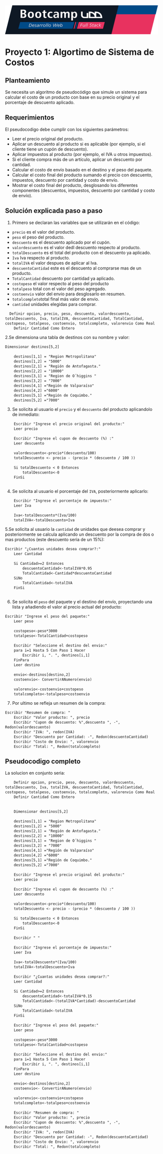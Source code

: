 ![banner](banner.png)

# Proyecto 1: Algortimo de Sistema de Costos
## Planteamiento
Se necesita un algoritmo de pseudocódigo que simule un sistema para calcular el costo de un producto con base en su precio original y el porcentaje de descuento aplicado.

## Requerimientos
El pseudocodigo debe cumplir con los siguientes parámetros:
- Leer el precio original del producto.
- Aplicar un descuento al producto si es aplicable (por ejemplo, si el cliente tiene un cupón de descuento).
- Aplicar impuestos al producto (por ejemplo, el IVA u otros impuestos).
- Si el cliente compra más de un artículo, aplicar un descuento por cantidad.
- Calcular el costo de envío basado en el destino y el peso del paquete.
- Calcular el costo final del producto sumando el precio con descuento, impuestos, descuento por cantidad y costo de envío.
- Mostrar el costo final del producto, desglosando los diferentes componentes (descuentos, impuestos, descuento por cantidad y costo de envío).

## Solución explicada paso a paso
1. Primero se declaran las variables que se utilizarán en el código:

- `precio` es el valor del producto.
- `peso` el peso del producto.
- `descuento` es el descuento aplicado por el cupón.
- `valordescuento` es el valor dedl descuento respecto al producto.
- `totalDescuento` es el total del producto con el descuento ya aplicado.
- `Iva` Iva respecto al producto.
- `totalIVA` el valor despues de aplicar al Iva.
- `descuentoCantidad` este es el descuento al comprarse mas de un producto.
- `TotalCantidad` descuento por cantidad ya aplicado.
- `costopeso` el valor respecto al peso del producto
- `totalpeso` total con el valor del peso agregado.
- `costoenvio` valor del envio para desglosarlo en resumen.
- `totalcompleto`total final más valor de envio.
- `cantidad` unidades elegidas para comprar.

```
  Definir opcion, precio, peso, descuento, valordescuento, totalDescuento, Iva, totalIVA, descuentoCantidad, TotalCantidad, costopeso, totalpeso, costoenvio, totalcompleto, valorenvio Como Real
	Definir Cantidad Como Entero
```

2.Se dimensiona una tabla de destinos con su nombre y valor:
```
Dimensionar destinos[5,2]
	
	destinos[1,1] = "Region Metropolitana"
	destinos[1,2] = "5000"
	destinos[2,1] = "Región de Antofagasta."
	destinos[2,2] = "10000"
	destinos[3,1] = "Region de O´higgins "
	destinos[3,2] = "7000"
	destinos[4,1] ="Región de Valparaíso"
	destinos[4,2] ="6000"
	destinos[5,1] ="Región de Coquimbo."
	destinos[5,2] ="7000"
```

3. Se solicita al usuario el `precio` y el `descuento` del producto aplicandolo de inmediato:

```
	Escribir "Ingrese el precio original del producto:"
	Leer precio
	
	Escribir "Ingrese el cupon de descuento (%) :"
	Leer descuento

	valordescuento<-precio*(descuento/100)
	totalDescuento <- precio - (precio * (descuento / 100 ))
	
	Si totalDescuento < 0 Entonces
		totalDescuento<-0
	FinSi
	

```

4. Se solicita al usuario el porcentaje del `IVA`, posteriormente aplicarlo:
```
	Escribir "Ingrese el porcentaje de impuesto:"
	Leer Iva 
	
	Iva<-totalDescuento*(Iva/100)
	totalIVA<-totalDescuento+Iva

```

5.Se solicita al usuario la `cantidad` de unidades que deesea comprar y posteriormente se calcula aplicando un descuento por la compra de dos o mas productos (este descuento seria de un 15%):

```
Escribir "¿Cuantas unidades desea comprar?:"
	Leer Cantidad
	
	Si Cantidad>=2 Entonces
		descuentoCantidad<-totalIVA*0.95
		TotalCantidad<-Cantidad*descuentoCantidad
	SiNo
		TotalCantidad<-totalIVA
	FinSi
	
```

6. Se solicita el `peso` del paquete y el destino del envío, proyectando una lista y añadiendo el valor al precio actual del producto:
```
Escribir "Ingrese el peso del paquete:"
	Leer peso
	
	costopeso<-peso*3000  
	totalpeso<-TotalCantidad+costopeso
	
	Escribir "Seleccione el destino del envio:"
	para i=1 Hasta 5 Con Paso 1 Hacer
		Escribir i, ". ", destinos[i,1]
	FinPara
	Leer destino
	
	envio<-destinos[destino,2]
	costoenvio<- ConvertirANumero(envio)
	
	valorenvio<-costoenvio+costopeso
	totalcompleto<-totalpeso+costoenvio
```

7. Por ultimo se refleja un resumen de la compra:

```
Escribir "Resumen de compra: "
	Escribir "Valor producto: ", precio
	Escribir "Cupon de descuento: %",descuento ", -", Redon(valordescuento)
	Escribir "IVA: ", redon(IVA)
	Escribir "Descuento por Cantidad: -", Redon(descuentoCantidad)
	Escribir "Costo de Envio: ", valorenvio 
	Escribir "Total: ", Redon(totalcompleto)
```

## Pseudocodigo completo

La solucion en conjunto seria:
```
	Definir opcion, precio, peso, descuento, valordescuento, totalDescuento, Iva, totalIVA, descuentoCantidad, TotalCantidad, costopeso, totalpeso, costoenvio, totalcompleto, valorenvio Como Real
	Definir Cantidad Como Entero
	
	
	Dimensionar destinos[5,2]
	
	destinos[1,1] = "Region Metropolitana"
	destinos[1,2] = "5000"
	destinos[2,1] = "Región de Antofagasta."
	destinos[2,2] = "10000"
	destinos[3,1] = "Region de O´higgins "
	destinos[3,2] = "7000"
	destinos[4,1] ="Región de Valparaíso"
	destinos[4,2] ="6000"
	destinos[5,1] ="Región de Coquimbo."
	destinos[5,2] ="7000"
	
	Escribir "Ingrese el precio original del producto:"
	Leer precio
	
	Escribir "Ingrese el cupon de descuento (%) :"
	Leer descuento
	
	valordescuento<-precio*(descuento/100)
	totalDescuento <- precio - (precio * (descuento / 100 ))
	
	Si totalDescuento < 0 Entonces
		totalDescuento<-0
	FinSi
	
	Escribir " "
	
	Escribir "Ingrese el porcentaje de impuesto:"
	Leer Iva 
	
	Iva<-totalDescuento*(Iva/100)
	totalIVA<-totalDescuento+Iva
	
	Escribir "¿Cuantas unidades desea comprar?:"
	Leer Cantidad
	
	Si Cantidad>=2 Entonces
		descuentoCantidad<-totalIVA*0.15
		TotalCantidad<-(totalIVA*Cantidad)-descuentoCantidad
	SiNo
		TotalCantidad<-totalIVA
	FinSi
	
	Escribir "Ingrese el peso del paquete:"
	Leer peso
	
	costopeso<-peso*3000  
	totalpeso<-TotalCantidad+costopeso
	
	Escribir "Seleccione el destino del envio:"
	para i=1 Hasta 5 Con Paso 1 Hacer
		Escribir i, ". ", destinos[i,1]
	FinPara
	Leer destino
	
	envio<-destinos[destino,2]
	costoenvio<- ConvertirANumero(envio)
	
	valorenvio<-costoenvio+costopeso
	totalcompleto<-totalpeso+costoenvio
	
	Escribir "Resumen de compra: "
	Escribir "Valor producto: ", precio
	Escribir "Cupon de descuento: %",descuento ", -", Redon(valordescuento)
	Escribir "IVA: ", redon(IVA)
	Escribir "Descuento por Cantidad: -", Redon(descuentoCantidad)
	Escribir "Costo de Envio: ", valorenvio 
	Escribir "Total: ", Redon(totalcompleto)
```





